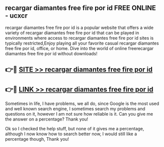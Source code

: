 ## recargar diamantes free fire por id FREE ONLINE - ucxcr

recargar diamantes free fire por id is a popular website that offers a wide variety of recargar diamantes free fire por id that can be played in environments where access to recargar diamantes free fire por id sites is typically restricted,Enjoy playing all your favorite casual recargar diamantes free fire por id, office, or home. Dive into the world of online freerecargar diamantes free fire por id without downloads!

## 👉🔴 [SITE >> recargar diamantes free fire por id](http://news.freeplayer.one?title=recargar_diamantes_free_fire_por_id&ref=FRRE)

## 👉🔴 [LINK >> recargar diamantes free fire por id](http://news.freeplayer.one?title=recargar_diamantes_free_fire_por_id&ref=FREE)

Sometimes in life, I have problems, we all do, since Google is the most used and well known search engine, I sometimes search my problems and questions on it, however I am not sure how reliable is it. Can you give me the answer on a percentage? Thank you!

Ok so I checked the help stuff, but none of it gives me a percentage, although I now know how to search better now, I would still like a percentage though, Thank you!